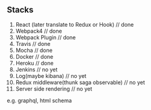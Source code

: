 ## Stacks

1. React (later translate to Redux or Hook) // done <br />
2. Webpack4 // done<br />
3. Webpack Plugin // done<br />
4. Travis // done<br /> 
5. Mocha // done<br />
6. Docker // done<br />
7. Heroku // done<br />
8. Jenkins // no yet <br />
9. Log(maybe kibana) // no yet <br />
10. Redux middleware(thunk saga observable) // no yet <br />
11. Server side rendering // no yet <br />

e.g. graphql, html schema
